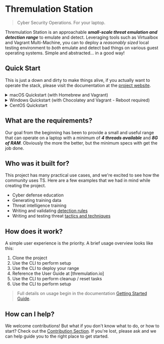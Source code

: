 # Thremulation Station

> Cyber Security Operations. For your laptop.

<!-- <br>
<p align="center">
<img src="img/placeholder-logo.png">
</p>
<br> -->

Thremulation Station is an approachable ***small-scale threat emulation and detection range*** to emulate and detect. Leveraging tools such as Virtualbox and Vagrant Multi-Machine, you can to deploy a _reasonably sized_ local testing environment to _both_ emulate and detect bad things on various guest operating systems. Simple and abstracted... in a good way!


## Quick Start

This is just a down and dirty to make things alive, if you actually want to operate the stack, please visit the documentation at the [project website](https://docs.thremulation.io).

<details>
  <summary>macOS Quickstart (with Homebrew and Vagrant)</summary>  

      /bin/bash -c "$(curl -fsSL https://raw.githubusercontent.com/Homebrew/install/HEAD/install.sh)"
      brew install --cask virtualbox vagrant
      brew install ansible git
      vagrant plugin install vagrant-disksize
      vagrant plugin install vagrant-vbguest
      git clone https://github.com/thremulation-station/thremulation-station.git
      cd thremulation-station/vagrant
      sh stationctl

</details>
<details>
  <summary>Windows Quickstart (with Chocolatey and Vagrant - Reboot required)</summary>  

      Set-ExecutionPolicy Bypass -Scope Process -Force; [System.Net.ServicePointManager]::SecurityProtocol = [System.Net.ServicePointManager]::SecurityProtocol -bor 3072; iex ((New-Object System.Net.WebClient).DownloadString('https://chocolatey.org/install.ps1'))
      choco install virtualbox vagrant
      choco install ansible git
      vagrant plugin install vagrant-disksize
      vagrant plugin install vagrant-vbguest
      git clone https://github.com/thremulation-station/thremulation-station.git
      cd thremulation-station/vagrant
      sh stationctl

</details>
<details>
  <summary>CentOS Quickstart</summary>

      yum groupinstall -y "Development Tools"
      yum install -y kernel-devel kernel-devel-3.10.0-1127.el7.x86_64 epel-release
      yum install -y ansible git
      curl -o /etc/yum.repos.d/virtualbox.repo http://download.virtualbox.org/virtualbox/rpm/rhel/virtualbox.repo
      rpm --import https://www.virtualbox.org/download/oracle_vbox.asc
      yum install -y VirtualBox-6.0
      yum install -y https://releases.hashicorp.com/vagrant/2.2.10/vagrant_2.2.10_x86_64.rpm
      vagrant plugin install vagrant-disksize
      vagrant plugin install vagrant-vbguest
      git clone https://github.com/thremulation-station/thremulation-station.git
      cd thremulation-station/vagrant
      sh stationctl

</details>


## What are the requirements?

Our goal from the beginning has been to provide a small and useful range that can operate on a laptop with a minimum of ***4 threads available*** and ***8G of RAM***. Obviously the more the better, but the minimum specs with get the job done.  


## Who was it built for?

This project has many practical use cases, and we're excited to see how the community uses TS. Here are a few examples that we had in mind while creating the project.

- Cyber defense education
- Generating training data
- Threat intelligence training
- Writing and validating [detection rules](https://github.com/elastic/detection-rules)
- Writing and testing threat [tactics and techniques](https://attack.mitre.org/tactics/enterprise/)


## How does it work?

A simple user experience is the priority. A brief usage overview looks like this:

1. Clone the project
1. Use the CLI to perform setup
1. Use the CLI to deploy your range
1. Reference the User Guide at [thremulation.io]
1. Use the CLI to perform cleanup / reset tasks
1. Use the CLI to perform setup

> Full details on usage begin in the documentation [Getting Started Guide](https://docs.thremulation.io/getting-started/installation/).


## How can I help?

We welcome contributions! But what if you don't know what to do, or how to start? Check out the [Contribution Section](CONTRIBUTING.md). If you're lost, please ask and we can help guide you to the right place to get started.
